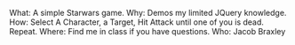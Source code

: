What: A simple Starwars game.
Why: Demos my limited JQuery knowledge.
How: Select A Character, a Target, Hit Attack until one of you is dead. Repeat.
Where: Find me in class if you have questions.
Who: Jacob Braxley